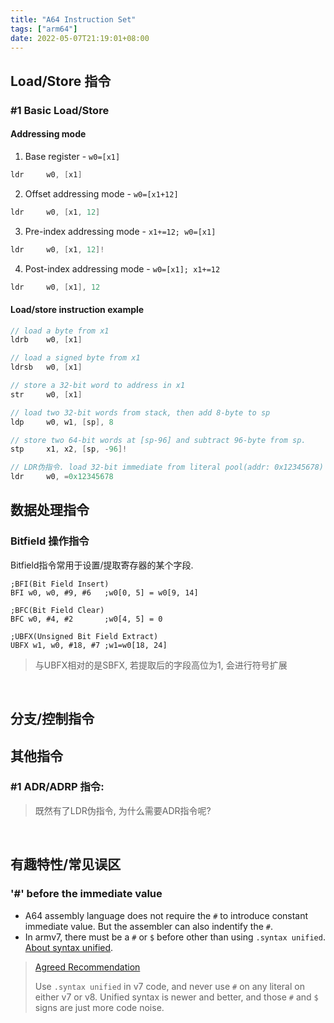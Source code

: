 ```yaml
---
title: "A64 Instruction Set"
tags: ["arm64"]
date: 2022-05-07T21:19:01+08:00
---
```


## Load/Store 指令

### #1 Basic Load/Store

#### Addressing mode
1. Base register - `w0=[x1]`
```c
ldr     w0, [x1]
```

2. Offset addressing mode - `w0=[x1+12]`
```c
ldr     w0, [x1, 12]
```

3. Pre-index addressing mode - `x1+=12; w0=[x1]`
```c
ldr     w0, [x1, 12]!
```

4. Post-index addressing mode - `w0=[x1]; x1+=12`
```c
ldr     w0, [x1], 12
```

#### Load/store instruction example
```c
// load a byte from x1
ldrb    w0, [x1]

// load a signed byte from x1
ldrsb   w0, [x1]

// store a 32-bit word to address in x1
str     w0, [x1]

// load two 32-bit words from stack, then add 8-byte to sp
ldp     w0, w1, [sp], 8

// store two 64-bit words at [sp-96] and subtract 96-byte from sp.
stp     x1, x2, [sp, -96]!

// LDR伪指令. load 32-bit immediate from literal pool(addr: 0x12345678)
ldr     w0, =0x12345678
```



## 数据处理指令

### Bitfield 操作指令

Bitfield指令常用于设置/提取寄存器的某个字段. 

```assembly
;BFI(Bit Field Insert)
BFI w0, w0, #9, #6   ;w0[0, 5] = w0[9, 14]

;BFC(Bit Field Clear)
BFC w0, #4, #2       ;w0[4, 5] = 0

;UBFX(Unsigned Bit Field Extract)
UBFX w1, w0, #18, #7 ;w1=w0[18, 24]
```

>与UBFX相对的是SBFX, 若提取后的字段高位为1, 会进行符号扩展

&nbsp;

## 分支/控制指令

## 其他指令

### #1 ADR/ADRP 指令: 

> 既然有了LDR伪指令, 为什么需要ADR指令呢?
>
> 



&nbsp;

## 有趣特性/常见误区

### '#' before the immediate value
* A64 assembly language does not require the `#` to introduce constant immediate value. But the assembler can also indentify the `#`.
* In armv7, there must be a `#` or `$` before other than using `.syntax unified`. [About syntax unified](https://sourceware.org/binutils/docs/as/ARM_002dInstruction_002dSet.html#ARM_002dInstruction_002dSet).

> [Agreed Recommendation](https://stackoverflow.com/questions/21652884/is-the-hash-required-for-immediate-values-in-arm-assembly)
>
> Use `.syntax unified` in v7 code, and never use `#` on any literal on either v7 or v8.
> Unified syntax is newer and better, and those `#` and `$` signs are just more code noise.

